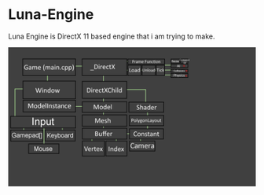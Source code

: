 # Luna-Engine
Luna Engine is DirectX 11 based engine that i am trying to make.

![Current Structure](Misc/EngineStructure.png)

